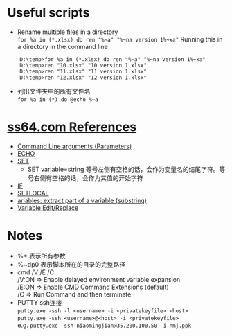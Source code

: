 # Useful scripts
+ Rename multiple files in a directory  
`for %a in (*.xlsx) do ren "%~a" "%~na version 1%~xa"`
Running this in a directory in the command line
```
    D:\temp>for %a in (*.xlsx) do ren "%~a" "%~na version 1%~xa"
    D:\temp>ren "10.xlsx" "10 version 1.xlsx"
    D:\temp>ren "11.xlsx" "11 version 1.xlsx"
    D:\temp>ren "12.xlsx" "12 version 1.xlsx"
```
+ 列出文件夹中的所有文件名  
`for %a in (*) do @echo %~a`

# [ss64.com References](https://ss64.com/nt/syntax-args.html)
+ [Command Line arguments (Parameters)](https://ss64.com/nt/syntax-args.html)
+ [ECHO](https://ss64.com/nt/echo.html)
+ [SET](https://ss64.com/nt/set.html)  
  + SET variable=string 等号左侧有空格的话，会作为变量名的结尾字符。等号右侧有空格的话，会作为其值的开始字符  
+ [IF](https://ss64.com/nt/if.html)
+ [SETLOCAL](https://ss64.com/nt/setlocal.html)
+ [ariables: extract part of a variable (substring)](https://ss64.com/nt/syntax-substring.html)
+ [Variable Edit/Replace](https://ss64.com/nt/syntax-replace.html)

# Notes
+ %\* 表示所有参数
+ %~dp0 表示脚本所在的目录的完整路径
+ cmd /V /E /C   
  /V:ON => Enable delayed environment variable expansion  
  /E:ON => Enable CMD Command Extensions (default)  
  /C  => Run Command and then terminate  
+ PUTTY ssh连接  
  `putty.exe -ssh -l <username> -i <privatekeyfile> <host>`  
  `putty.exe -ssh <username>@<host> -i <privatekeyfile>`  
  e.g. `putty.exe -ssh niaomingjian@35.200.100.50 -i nmj.ppk`  
